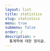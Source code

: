 ```yaml
---
layout: list
title: statistics
slug: statistics
menu: true
submenu: false
order: 2
description: >
  통계학에 대한 정리글.
---
```

